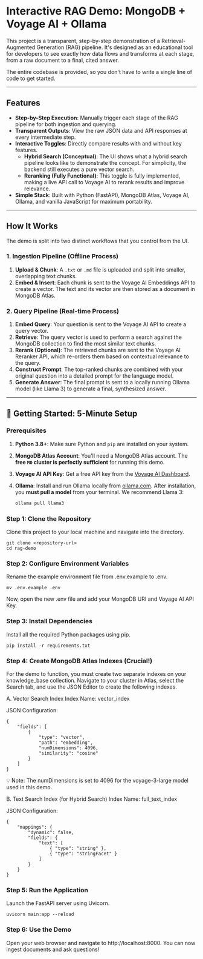 # Interactive RAG Demo: MongoDB + Voyage AI + Ollama

This project is a transparent, step-by-step demonstration of a Retrieval-Augmented Generation (RAG) pipeline. It's designed as an educational tool for developers to see exactly how data flows and transforms at each stage, from a raw document to a final, cited answer.

The entire codebase is provided, so you don't have to write a single line of code to get started.



---
## Features

* **Step-by-Step Execution**: Manually trigger each stage of the RAG pipeline for both ingestion and querying.
* **Transparent Outputs**: View the raw JSON data and API responses at every intermediate step.
* **Interactive Toggles**: Directly compare results with and without key features.
    * **Hybrid Search (Conceptual)**: The UI shows what a hybrid search pipeline looks like to demonstrate the concept. For simplicity, the backend still executes a pure vector search.
    * **Reranking (Fully Functional)**: This toggle is fully implemented, making a live API call to Voyage AI to rerank results and improve relevance.
* **Simple Stack**: Built with Python (FastAPI), MongoDB Atlas, Voyage AI, Ollama, and vanilla JavaScript for maximum portability.

---
## How It Works

The demo is split into two distinct workflows that you control from the UI.

### 1. Ingestion Pipeline (Offline Process)

1.  **Upload & Chunk**: A `.txt` or `.md` file is uploaded and split into smaller, overlapping text chunks.
2.  **Embed & Insert**: Each chunk is sent to the Voyage AI Embeddings API to create a vector. The text and its vector are then stored as a document in MongoDB Atlas.

### 2. Query Pipeline (Real-time Process)

1.  **Embed Query**: Your question is sent to the Voyage AI API to create a query vector.
2.  **Retrieve**: The query vector is used to perform a search against the MongoDB collection to find the most similar text chunks.
3.  **Rerank (Optional)**: The retrieved chunks are sent to the Voyage AI Reranker API, which re-orders them based on contextual relevance to the query.
4.  **Construct Prompt**: The top-ranked chunks are combined with your original question into a detailed prompt for the language model.
5.  **Generate Answer**: The final prompt is sent to a locally running Ollama model (like Llama 3) to generate a final, synthesized answer.

---
## 🚀 Getting Started: 5-Minute Setup

### Prerequisites

1.  **Python 3.8+**: Make sure Python and `pip` are installed on your system.
2.  **MongoDB Atlas Account**: You'll need a MongoDB Atlas account. The **free `M0` cluster is perfectly sufficient** for running this demo.
3.  **Voyage AI API Key**: Get a free API key from the [Voyage AI Dashboard](https://dash.voyageai.com/api-keys).
4.  **Ollama**: Install and run Ollama locally from [ollama.com](https://ollama.com). After installation, you **must pull a model** from your terminal. We recommend Llama 3:
    
    ```bash
    ollama pull llama3
    ```

### Step 1: Clone the Repository

Clone this project to your local machine and navigate into the directory.

    git clone <repository-url>
    cd rag-demo




### Step 2: Configure Environment Variables
Rename the example environment file from .env.example to .env.


    mv .env.example .env


Now, open the new .env file and add your MongoDB URI and Voyage AI API Key.

### Step 3: Install Dependencies
Install all the required Python packages using pip.
    
    pip install -r requirements.txt


### Step 4: Create MongoDB Atlas Indexes (Crucial!)
For the demo to function, you must create two separate indexes on your knowledge_base collection. Navigate to your cluster in Atlas, select the Search tab, and use the JSON Editor to create the following indexes.

A. Vector Search Index
Index Name: vector_index

JSON Configuration:

    {
        "fields": [
            {
                "type": "vector",
                "path": "embedding",
                "numDimensions": 4096,
                "similarity": "cosine"
            }
        ]
    }

💡 Note: The numDimensions is set to 4096 for the voyage-3-large model used in this demo.

B. Text Search Index (for Hybrid Search)
Index Name: full_text_index

JSON Configuration:
    
    {
        "mappings": {
            "dynamic": false,
            "fields": {
                "text": [
                    { "type": "string" },
                    { "type": "stringFacet" }
                ]
            }
        }
    }

### Step 5: Run the Application
Launch the FastAPI server using Uvicorn.

    uvicorn main:app --reload

### Step 6: Use the Demo
Open your web browser and navigate to http://localhost:8000. You can now ingest documents and ask questions!